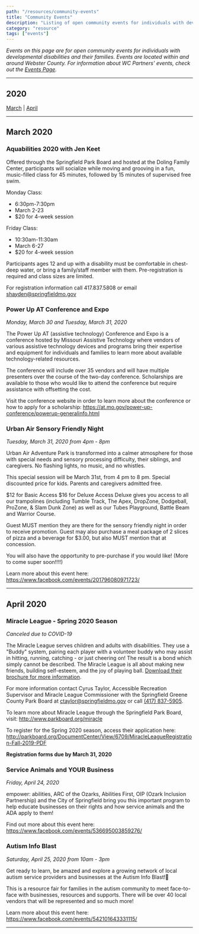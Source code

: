 ```yaml
---
path: "/resources/community-events"
title: "Community Events"
description: "Listing of open community events for individuals with developmental disabilities and their families. Events are located within and around Webster County."
category: "resource"
tags: ["events"]
---
```


_Events on this page are for open community events for individuals with developmental disabilities and their families. Events are located within and around Webster County. For information about WC Partners' events, check out the [Events Page](/events/)._

---

## 2020

[March](#march-2020) | [April](#april-2019)

---

## March 2020

### Aquabilities 2020 with Jen Keet

Offered through the Springfield Park Board and hosted at the Doling Family Center, participants will socialize while moving and grooving in a fun, music-filled class for 45 minutes, followed by 15 minutes of supervised free swim.

Monday Class:

- 6:30pm-7:30pm
- March 2-23
- \$20 for 4-week session

Friday Class:

- 10:30am-11:30am
- March 6-27
- \$20 for 4-week session

Participants ages 12 and up with a disability must be comfortable in chest-deep water, or bring a family/staff member with them. Pre-registration is required and class sizes are limited.

For registration information call 417.837.5808 or email shayden@springfieldmo.gov

### Power Up AT Conference and Expo

_Monday, March 30 and Tuesday, March 31, 2020_

The Power Up AT (assistive technology) Conference and Expo is a conference hosted by Missouri Assistive Technology where vendors of various assistive technology devices and programs bring their expertise and equipment for individuals and families to learn more about available technology-related resources.

The conference will include over 35 vendors and will have multiple presenters over the course of the two-day conference. Scholarships are available to those who would like to attend the conference but require assistance with offsetting the cost.

Visit the conference website in order to learn more about the conference or how to apply for a scholarship: https://at.mo.gov/power-up-conference/powerup-generalinfo.html

### Urban Air Sensory Friendly Night

_Tuesday, March 31, 2020 from 4pm - 8pm_

Urban Air Adventure Park is transformed into a calmer atmosphere for those with special needs and sensory processing difficulty, their siblings, and caregivers. No flashing lights, no music, and no whistles.

This special session will be March 31st, from 4 pm to 8 pm. Special discounted price for kids. Parents and caregivers admitted free.

$12 for Basic Access
$16 for Deluxe Access
Deluxe gives you access to all our trampolines (including Tumble Track, The Apex, DropZone, Dodgeball, ProZone, & Slam Dunk Zone) as well as our Tubes Playground, Battle Beam and Warrior Course.

Guest MUST mention they are there for the sensory friendly night in order to receive promotion. Guest may also purchase a meal package of 2 slices of pizza and a beverage for \$3.00, but also MUST mention that at concession.

You will also have the opportunity to pre-purchase if you would like!
(More to come super soon!!!!)

Learn more about this event here: https://www.facebook.com/events/201796080971723/

---

## April 2020

### Miracle League - Spring 2020 Season

_Canceled due to COVID-19_

The Miracle League serves children and adults with disabilities. They use a "Buddy" system, pairing each player with a volunteer buddy who may assist in hitting, running, catching - or just cheering on! The result is a bond which simply cannot be described. The Miracle League is all about making new friends, building self-esteem, and the joy of playing ball. [Download their brochure for more information](https://view.publitas.com/p222-16142/miracle-league-rack-card/page/1).

For more information contact Cyrus Taylor, Accessible Recreation Supervisor and Miracle League Commissioner with the Springfield Greene County Park Board at [ctaylor@springfieldmo.gov](mailto:ctaylor@springfieldmo.gov) or call [(417) 837-5905](tel:4178375905).

To learn more about Miracle League through the Springfield Park Board, visit: http://www.parkboard.org/miracle

To register for the Spring 2020 season, access their application here: http://parkboard.org/DocumentCenter/View/6709/MiracleLeagueRegistration-Fall-2019-PDF

**Registration forms due by March 31, 2020**

### Service Animals and YOUR Business

_Friday, April 24, 2020_

empower: abilities, ARC of the Ozarks, Abilities First, OIP (Ozark Inclusion Partnership) and the City of Springfield bring you this important program to help educate businesses on their rights and how service animals and the ADA apply to them!

Find out more about this event here: https://www.facebook.com/events/536695003859276/

### Autism Info Blast

_Saturday, April 25, 2020 from 10am - 3pm_

Get ready to learn, be amazed and explore a growing network of local autism service providers and businesses at the Autism Info Blast!🚀

This is a resource fair for families in the autism community to meet face-to-face with businesses, resources and supports. There will be over 40 local vendors that will be represented and so much more!

Learn more about this event here: https://www.facebook.com/events/542101643331115/

---
